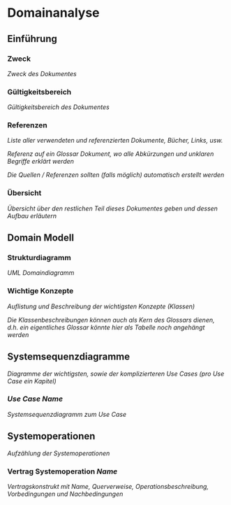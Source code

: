 # Domainanalyse

## Einführung
    
### Zweck

*Zweck des Dokumentes*

### Gültigkeitsbereich

*Gültigkeitsbereich des Dokumentes*

### Referenzen

*Liste aller verwendeten und referenzierten Dokumente, Bücher, Links, usw.*

*Referenz auf ein Glossar Dokument, wo alle Abkürzungen und unklaren Begriffe erklärt werden*

*Die Quellen / Referenzen sollten (falls möglich) automatisch erstellt werden*

### Übersicht

*Übersicht über den restlichen Teil dieses Dokumentes geben und dessen Aufbau erläutern*

## Domain Modell

### Strukturdiagramm

*UML Domaindiagramm*

### Wichtige Konzepte

*Auflistung und Beschreibung der wichtigsten Konzepte (Klassen)*

*Die Klassenbeschreibungen können auch als Kern des Glossars dienen, d.h. ein eigentliches Glossar könnte hier als Tabelle noch angehängt werden*

## Systemsequenzdiagramme

*Diagramme der wichtigsten, sowie der komplizierteren Use Cases (pro Use Case ein Kapitel)*

### *Use Case Name*

*Systemsequenzdiagramm zum Use Case*

## Systemoperationen

*Aufzählung der Systemoperationen*

### Vertrag Systemoperation *Name*

*Vertragskonstrukt mit Name, Querverweise, Operationsbeschreibung, Vorbedingungen und Nachbedingungen*
